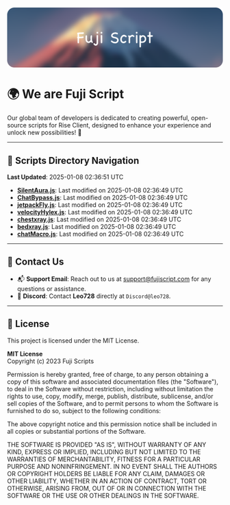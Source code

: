 ![Banner](.github/b.webp)

# 🌍 **We are Fuji Script**

Our global team of developers is dedicated to creating powerful, open-source scripts for Rise Client, designed to enhance your experience and unlock new possibilities! 🌟

---
<!-- SCRIPTS_NAVIGATION_START -->
## 📂 **Scripts Directory Navigation**

**Last Updated**: 2025-01-08 02:36:51 UTC

- **[SilentAura.js](scripts/SilentAura.js)**: Last modified on 2025-01-08 02:36:49 UTC
- **[ChatBypass.js](scripts/ChatBypass.js)**: Last modified on 2025-01-08 02:36:49 UTC
- **[jetpackFly.js](scripts/jetpackFly.js)**: Last modified on 2025-01-08 02:36:49 UTC
- **[velocityHylex.js](scripts/velocityHylex.js)**: Last modified on 2025-01-08 02:36:49 UTC
- **[chestxray.js](scripts/chestxray.js)**: Last modified on 2025-01-08 02:36:49 UTC
- **[bedxray.js](scripts/bedxray.js)**: Last modified on 2025-01-08 02:36:49 UTC
- **[chatMacro.js](scripts/chatMacro.js)**: Last modified on 2025-01-08 02:36:49 UTC

<!-- SCRIPTS_NAVIGATION_END -->

---

## 💬 **Contact Us**  
- 📬 **Support Email**: Reach out to us at [support@fujiscript.com](mailto:support@fujiscript.com) for any questions or assistance.  
- 💬 **Discord**: Contact **Leo728** directly at `Discord@leo728`.

---

## 📜 **License**

This project is licensed under the MIT License.  

**MIT License**  
Copyright (c) 2023 Fuji Scripts  

Permission is hereby granted, free of charge, to any person obtaining a copy of this software and associated documentation files (the "Software"), to deal in the Software without restriction, including without limitation the rights to use, copy, modify, merge, publish, distribute, sublicense, and/or sell copies of the Software, and to permit persons to whom the Software is furnished to do so, subject to the following conditions:  

The above copyright notice and this permission notice shall be included in all copies or substantial portions of the Software.  

THE SOFTWARE IS PROVIDED "AS IS", WITHOUT WARRANTY OF ANY KIND, EXPRESS OR IMPLIED, INCLUDING BUT NOT LIMITED TO THE WARRANTIES OF MERCHANTABILITY, FITNESS FOR A PARTICULAR PURPOSE AND NONINFRINGEMENT. IN NO EVENT SHALL THE AUTHORS OR COPYRIGHT HOLDERS BE LIABLE FOR ANY CLAIM, DAMAGES OR OTHER LIABILITY, WHETHER IN AN ACTION OF CONTRACT, TORT OR OTHERWISE, ARISING FROM, OUT OF OR IN CONNECTION WITH THE SOFTWARE OR THE USE OR OTHER DEALINGS IN THE SOFTWARE.  
